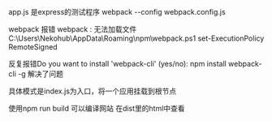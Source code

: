 app.js 是express的测试程序
webpack --config webpack.config.js

webpack 报错 webpack : 无法加载文件 C:\Users\Nekohub\AppData\Roaming\npm\webpack.ps1
set-ExecutionPolicy RemoteSigned

反复报错Do you want to install 'webpack-cli' (yes/no): 
npm install webpack-cli -g
解决了问题

具体模式是index.js为入口，将一个应用挂载到根节点

使用npm run build 可以编译网站
在dist里的html中查看